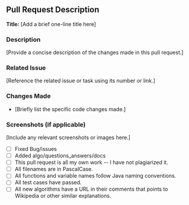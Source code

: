 <!-- For completed items, change [ ] to [x] -->
## Pull Request Description

**Title:** [Add a brief one-line title here]

### Description
[Provide a concise description of the changes made in this pull request.]

### Related Issue
[Reference the related issue or task using its number or link.]

### Changes Made
- [Briefly list the specific code changes made.]

### Screenshots (if applicable)
[Include any relevant screenshots or images here.]

- [ ] Fixed Bug/issues
- [ ] Added algo/questions_answers/docs
- [ ] This pull request is all my own work -- I have not plagiarized it.
- [ ] All filenames are in PascalCase.
- [ ] All functions and variable names follow Java naming conventions.
- [ ] All test cases have passed.
- [ ] All new algorithms have a URL in their comments that points to Wikipedia or other similar explanations.
